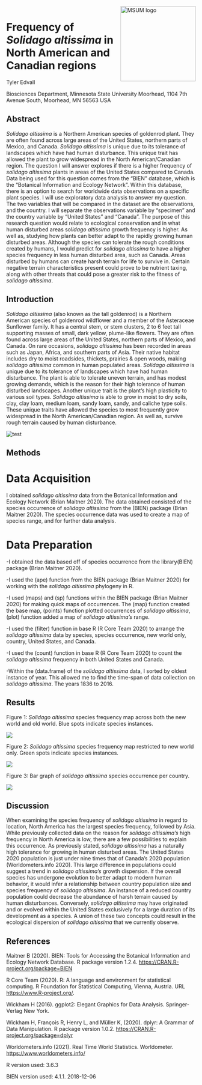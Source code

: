 
<img src="https://www2.mnstate.edu/uploadedImages/Content/Marketing/logos/MSUM_Signature_Vert_Color.jpg" alt="MSUM logo" width="200" style="float:right"/>

# Frequency of *Solidago altissima* in North American and Canadian regions

Tyler Edvall

Biosciences Department, Minnesota State University Moorhead, 1104 7th
Avenue South, Moorhead, MN 56563 USA

## Abstract

*Solidago altissima* is a Northern American species of goldenrod plant.
They are often found across large areas of the United States, northern
parts of Mexico, and Canada. *Solidago altissima* is unique due to its
tolerance of landscapes which have had human disturbance. This unique
trait has allowed the plant to grow widespread in the North
American/Canadian region. The question I will answer explores if there
is a higher frequency of *solidago altissima* plants in areas of the
United States compared to Canada. Data being used for this question
comes from the “BIEN” database, which is the “Botanical Information and
Ecology Network”. Within this database, there is an option to search for
worldwide data observations on a specific plant species. I will use
exploratory data analysis to answer my question. The two variables that
will be compared in the dataset are the observations, and the country. I
will separate the observations variable by “specimen” and the country
variable by “United States” and “Canada”. The purpose of this research
question would relate to ecological conservation and in what human
disturbed areas sol*idago altissima* growth frequency is higher. As well
as, studying how plants can better adapt to the rapidly growing human
disturbed areas. Although the species can tolerate the rough conditions
created by humans, I would predict for *solidago altissima* to have a
higher species frequency in less human disturbed area, such as Canada.
Areas disturbed by humans can create harsh terrain for life to survive
in. Certain negative terrain characteristics present could prove to be
nutrient taxing, along with other threats that could pose a greater risk
to the fitness of *solidago altissima*.

## Introduction

*Solidago altissima* (also known as the tall goldenrod) is a Northern
American species of goldenrod wildflower and a member of the Asteraceae
Sunflower family. It has a central stem, or stem clusters, 2 to 6 feet
tall supporting masses of small, dark yellow, plume-like flowers. They
are often found across large areas of the United States, northern parts
of Mexico, and Canada. On rare occasions, *solidago altissima* has been
recorded in areas such as Japan, Africa, and southern parts of Asia.
Their native habitat includes dry to moist roadsides, thickets, prairies
& open woods, making *solidago altissima* common in human populated
areas. *Solidago altissima* is unique due to its tolerance of landscapes
which have had human disturbance. The plant is able to tolerate uneven
terrain, and has modest growing demands, which is the reason for their
high tolerance of human disturbed landscapes. Another unique trait is
the plant’s high plasticity to various soil types. *Solidago altissima*
is able to grow in moist to dry soils, clay, clay loam, medium loam,
sandy loam, sandy, and caliche type soils. These unique traits have
allowed the species to most frequently grow widespread in the North
American/Canadian region. As well as, survive rough terrain caused by
human disturbance.

![test](images/solidago-altissima-tall-goldenrod_0901_150435.jpg)

## Methods

# Data Acquisition

I obtained *solidago altissima* data from the Botanical Information and
Ecology Network (Brian Maitner 2020). The data obtained consisted of the
species occurrence of *solidago altissima* from the (BIEN) package
(Brian Maitner 2020). The species occurrence data was used to create a
map of species range, and for further data analysis.

# Data Preparation

-I obtained the data based off of species occurrence from the
library(BIEN) package (Brian Maitner 2020).

-I used the (ape) function from the BIEN package (Brian Maitner 2020)
for working with the *solidago altissima* phylogeny in R.

-I used (maps) and (sp) functions within the BIEN package (Brian Maitner
2020) for making quick maps of occurrences. The (map) function created
the base map, (points) function plotted occurrences of *solidago
altissima*, (plot) function added a map of *solidago altissima’s* range.

-I used the (filter) function in base R (R Core Team 2020) to arrange
the *solidago altissima* data by species, species occurrence, new world
only, country, United States, and Canada.

-I used the (count) function in base R (R Core Team 2020) to count the
*solidago altissima* frequency in both United States and Canada.

-Within the (data.frame) of the *solidago altissima* data, I sorted by
oldest instance of year. This allowed me to find the time-span of data
collection on *solidago altissima*. The years 1836 to 2016.

## Results

Figure 1: *Solidago altissima* species frequency map across both the new
world and old world. Blue spots indicate species instances.

![](README_files/figure-gfm/unnamed-chunk-3-1.png)<!-- -->

Figure 2: *Solidago altissima* species frequency map restricted to new
world only. Green spots indicate species instances.

![](README_files/figure-gfm/unnamed-chunk-4-1.png)<!-- -->

Figure 3: Bar graph of *solidago altissima* species occurrence per
country.

![](README_files/figure-gfm/unnamed-chunk-6-1.png)<!-- -->

## Discussion

When examining the species frequency of *solidago altissima* in regard
to location, North America has the largest species frequency, followed
by Asia. While previously collected data on the reason for *solidago
altissima’s* high frequency in North America is low, there are a few
possibilities to explain this occurrence. As previously stated,
*solidago altissima* has a naturally high tolerance for growing in human
disturbed areas. The United States 2020 population is just under nine
times that of Canada’s 2020 population (Worldometers.info 2020). This
large difference in populations could suggest a trend in *solidago
altissima’s* growth dispersion. If the overall species has undergone
evolution to better adapt to modern human behavior, it would infer a
relationship between country population size and species frequency of
*solidago altissima*. An instance of a reduced country population could
decrease the abundance of harsh terrain caused by human disturbances.
Conversely, *solidago altissima* may have originated and or evolved
within the United States exclusively for a large duration of its
development as a species. A union of these two concepts could result in
the ecological dispersion of *solidago altissima* that we currently
observe.

## References

Maitner B (2020). BIEN: Tools for Accessing the Botanical Information
and Ecology Network Database. R package version 1.2.4.
<https://CRAN.R-project.org/package=BIEN>

R Core Team (2020). R: A language and environment for statistical
computing. R Foundation for Statistical Computing, Vienna, Austria. URL
<https://www.R-project.org/>.

Wickham H (2016). ggplot2: Elegant Graphics for Data Analysis.
Springer-Verlag New York.

Wickham H, François R, Henry L, and Müller K, (2020). dplyr: A Grammar
of Data Manipulation. R package version 1.0.2.
<https://CRAN.R-project.org/package=dplyr>

Worldometers.info (2021). Real Time World Statistics. Worldometer.
<https://www.worldometers.info/>

R version used: 3.6.3

BIEN version used: 4.1.1. 2018-12-06
